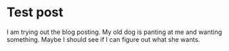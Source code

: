 # Test post

I am trying out the blog posting. My old dog is panting at me and wanting
something. Maybe I should see if I can figure out what she wants.


